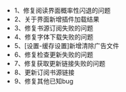 * 1、修复阅读界面概率性闪退的问题
* 2、关于界面新增插件加载结果
* 3、修复书源订阅失败的问题
* 4、修复字体下载失败的问题
* 5、\[设置-缓存设置\]新增清除广告文件
* 6、修复检查更新失败的问题
* 7、修复获取更新链接失败的问题
* 8、更新订阅书源链接
* 9、修复其他已知bug